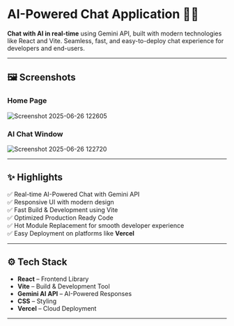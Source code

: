 # AI-Powered Chat Application 🤖💬

**Chat with AI in real-time** using Gemini API, built with modern technologies like React and Vite. Seamless, fast, and easy-to-deploy chat experience for developers and end-users.

---

## 🖼️ Screenshots

### Home Page 
![Screenshot 2025-06-26 122605](https://github.com/user-attachments/assets/2d8192a7-717a-431e-95f7-311a70050613)

### AI Chat Window  
![Screenshot 2025-06-26 122720](https://github.com/user-attachments/assets/aaa8ecf1-afc1-48a3-af24-7cfe17d43c55)


---

## ✨ Highlights

✅ Real-time AI-Powered Chat with Gemini API  
✅ Responsive UI with modern design  
✅ Fast Build & Development using Vite  
✅ Optimized Production Ready Code  
✅ Hot Module Replacement for smooth developer experience  
✅ Easy Deployment on platforms like **Vercel**  

---

## ⚙️ Tech Stack

- **React** – Frontend Library  
- **Vite** – Build & Development Tool  
- **Gemini AI API** – AI-Powered Responses  
- **CSS** – Styling  
- **Vercel** – Cloud Deployment  

---




